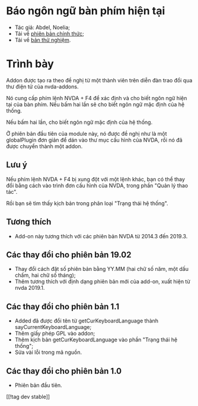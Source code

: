 # Báo ngôn ngữ bàn phím hiện tại #

* Tác giả: Abdel, Noelia;
* Tải về [phiên bản chính thức][1];
* Tải về [bản thử nghiệm][2].

# Trình bày #

Addon được tạo ra theo đề nghị từ một thành viên trên diễn đàn trao đổi qua
thư điện tử của  nvda-addons.

Nó cung cấp phím lệnh NVDA + F4 để xác định và cho biết ngôn ngữ hiện tại
của bàn phím.  Nếu bấm hai lần sẽ cho biết ngôn ngữ mặc định của hệ thống.

Nếu bấm hai lần, cho biết ngôn ngữ mặc định của hệ thống.

Ở phiên bản đầu tiên của module này, nó được đề nghị như là một globalPlugin
đơn giản để dán vào thư mục cấu hình của NVDA, rồi nó đã được chuyển thành
một addon.

## Lưu ý ##

Nếu phím lệnh NVDA + F4 bị xung đột với một lệnh khác, bạn có thể thay đổi
bằng cách vào trình đơn cấu hình của NVDA, trong phần "Quản lý thao tác".

Rồi bạn sẽ tìm thấy kịch bản trong phân loại "Trạng thái hệ thống".

## Tương thích ##

* Add-on này tương thích với các phiên bản NVDA từ 2014.3 đến 2019.3.

## Các thay đổi cho phiên bản 19.02 ##

* Thay đổi cách đặt số phiên bản bằng YY.MM (hai chữ số năm, một dấu chấm,
  hai chữ số tháng);
* Thêm tương thích với định dạng phiên bản mới của add-on, xuất hiện từ nvda
  2019.1.

## Các thay đổi cho phiên bản 1.1 ##

* Added đã được đổi tên từ getCurKeyboardLanguage thành
  sayCurrentKeyboardLanguage;
* Thêm giấy phép GPL vào addon;
* Thêm kịch bản getCurKeyboardLanguage vào phần "Trạng thái hệ thống";
* Sửa vài lỗi trong mã nguồn.

## Các thay đổi cho phiên bản 1.0 ##

* Phiên bản đầu tiên.

[[!tag dev stable]]

[1]: https://addons.nvda-project.org/files/get.php?file=ckbl

[2]: https://addons.nvda-project.org/files/get.php?file=ckbl-dev
